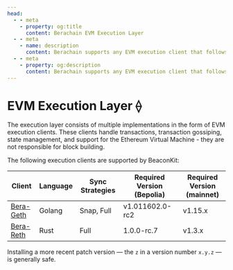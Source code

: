 ```yaml
---
head:
  - - meta
    - property: og:title
      content: Berachain EVM Execution Layer
  - - meta
    - name: description
      content: Berachain supports any EVM execution client that follows the Engine API
  - - meta
    - property: og:description
      content: Berachain supports any EVM execution client that follows the Engine API
---
```


# EVM Execution Layer ⟠

The execution layer consists of multiple implementations in the form of EVM execution clients. These clients handle transactions, transaction gossiping, state management, and support for the Ethereum Virtual Machine - they are not responsible for block building.

The following execution clients are supported by BeaconKit:

| Client                                              | Language | Sync Strategies | Required Version (Bepolia) | Required Version (mainnet) |
| --------------------------------------------------- | -------- | --------------- | -------------------------- | -------------------------- |
| [Bera-Geth](https://github.com/berachain/bera-geth) | Golang   | Snap, Full      | v1.011602.0-rc2            | v1.15.x                    |
| [Bera-Reth](https://github.com/berachain/bera-reth) | Rust     | Full            | 1.0.0-rc.7                 | v1.3.x                     |

Installing a more recent patch version — the `z` in a version number `x.y.z` — is generally safe.
